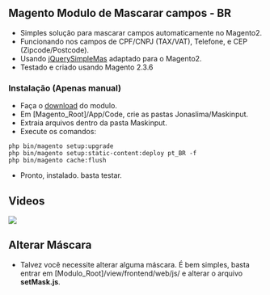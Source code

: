 ## Magento Modulo de Mascarar campos - BR

- Simples solução para mascarar campos automaticamente no Magento2.
- Funcionando nos campos de CPF/CNPJ (TAX/VAT), Telefone, e CEP (Zipcode/Postcode).
- Usando [jQuerySimpleMas](https://github.com/DevUtils/jQuerySimpleMask "jQuerySimpleMas") adaptado para o Magento2.
- Testado e criado usando Magento 2.3.6
### Instalação (Apenas manual)
- Faça o [download](https://github.com/LimaJonas/magento-maskinput/releases "download") do modulo.
- Em [Magento_Root]/App/Code, crie as pastas Jonaslima/Maskinput.
- Extraia arquivos dentro da pasta Maskinput.
- Execute os comandos:

```
php bin/magento setup:upgrade
php bin/magento setup:static-content:deploy pt_BR -f
php bin/magento cache:flush
```
- Pronto, instalado. basta testar.

## Videos

[![](https://i.imgur.com/agGygOE.gif)](https://i.imgur.com/agGygOE.gif)

## Alterar Máscara
- Talvez você necessite alterar alguma máscara. É bem simples, basta entrar em  [Modulo_Root]/view/frontend/web/js/ e alterar o arquivo **setMask.js**. 
